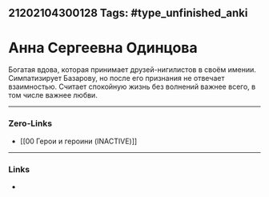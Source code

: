21202104300128
Tags: #type_unfinished_anki 
---
# Анна Сергеевна Одинцова

  Богатая вдова, которая принимает друзей-нигилистов в своём имении. Симпатизирует Базарову, но после его признания не отвечает взаимностью. Считает спокойную жизнь без волнений важнее всего, в том числе важнее любви.

---
### Zero-Links
- [[00 Герои и героини (INACTIVE)]]
---
### Links
-